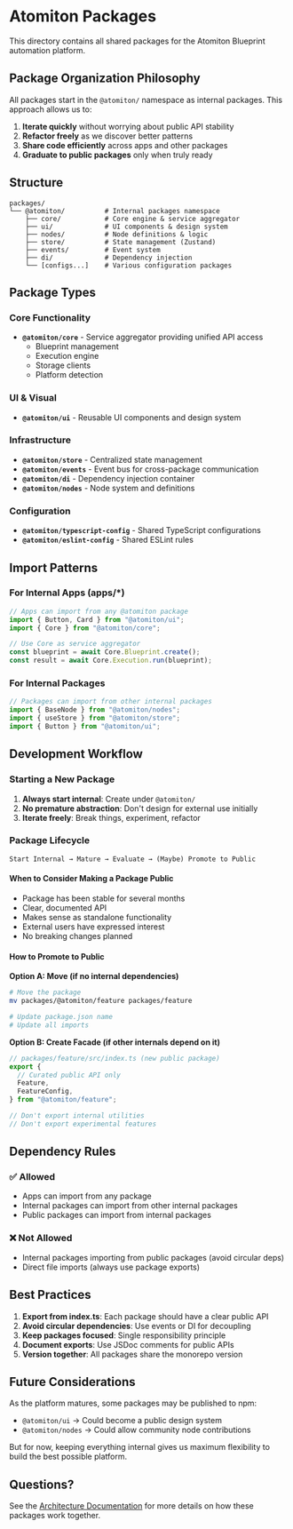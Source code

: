 # Atomiton Packages

This directory contains all shared packages for the Atomiton Blueprint
automation platform.

## Package Organization Philosophy

All packages start in the `@atomiton/` namespace as internal packages. This
approach allows us to:

1. **Iterate quickly** without worrying about public API stability
2. **Refactor freely** as we discover better patterns
3. **Share code efficiently** across apps and other packages
4. **Graduate to public packages** only when truly ready

## Structure

```
packages/
└── @atomiton/          # Internal packages namespace
    ├── core/           # Core engine & service aggregator
    ├── ui/             # UI components & design system
    ├── nodes/          # Node definitions & logic
    ├── store/          # State management (Zustand)
    ├── events/         # Event system
    ├── di/             # Dependency injection
    └── [configs...]    # Various configuration packages
```

## Package Types

### Core Functionality

- **`@atomiton/core`** - Service aggregator providing unified API access
  - Blueprint management
  - Execution engine
  - Storage clients
  - Platform detection

### UI & Visual

- **`@atomiton/ui`** - Reusable UI components and design system

### Infrastructure

- **`@atomiton/store`** - Centralized state management
- **`@atomiton/events`** - Event bus for cross-package communication
- **`@atomiton/di`** - Dependency injection container
- **`@atomiton/nodes`** - Node system and definitions

### Configuration

- **`@atomiton/typescript-config`** - Shared TypeScript configurations
- **`@atomiton/eslint-config`** - Shared ESLint rules

## Import Patterns

### For Internal Apps (apps/\*)

```typescript
// Apps can import from any @atomiton package
import { Button, Card } from "@atomiton/ui";
import { Core } from "@atomiton/core";

// Use Core as service aggregator
const blueprint = await Core.Blueprint.create();
const result = await Core.Execution.run(blueprint);
```

### For Internal Packages

```typescript
// Packages can import from other internal packages
import { BaseNode } from "@atomiton/nodes";
import { useStore } from "@atomiton/store";
import { Button } from "@atomiton/ui";
```

## Development Workflow

### Starting a New Package

1. **Always start internal**: Create under `@atomiton/`
2. **No premature abstraction**: Don't design for external use initially
3. **Iterate freely**: Break things, experiment, refactor

### Package Lifecycle

```
Start Internal → Mature → Evaluate → (Maybe) Promote to Public
```

#### When to Consider Making a Package Public

- Package has been stable for several months
- Clear, documented API
- Makes sense as standalone functionality
- External users have expressed interest
- No breaking changes planned

#### How to Promote to Public

**Option A: Move (if no internal dependencies)**

```bash
# Move the package
mv packages/@atomiton/feature packages/feature

# Update package.json name
# Update all imports
```

**Option B: Create Facade (if other internals depend on it)**

```typescript
// packages/feature/src/index.ts (new public package)
export {
  // Curated public API only
  Feature,
  FeatureConfig,
} from "@atomiton/feature";

// Don't export internal utilities
// Don't export experimental features
```

## Dependency Rules

### ✅ Allowed

- Apps can import from any package
- Internal packages can import from other internal packages
- Public packages can import from internal packages

### ❌ Not Allowed

- Internal packages importing from public packages (avoid circular deps)
- Direct file imports (always use package exports)

## Best Practices

1. **Export from index.ts**: Each package should have a clear public API
2. **Avoid circular dependencies**: Use events or DI for decoupling
3. **Keep packages focused**: Single responsibility principle
4. **Document exports**: Use JSDoc comments for public APIs
5. **Version together**: All packages share the monorepo version

## Future Considerations

As the platform matures, some packages may be published to npm:

- `@atomiton/ui` → Could become a public design system
- `@atomiton/nodes` → Could allow community node contributions

But for now, keeping everything internal gives us maximum flexibility to build
the best possible platform.

## Questions?

See the [Architecture Documentation](../docs/architecture/README.md) for more
details on how these packages work together.
